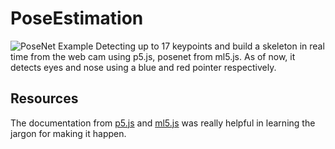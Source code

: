 # PoseEstimation
![PoseNet Example](https://media.giphy.com/media/U2RJIrPzX6gKQuAYYx/giphy.gif)
Detecting up to 17 keypoints and build a skeleton in real time from the web cam using p5.js, posenet from ml5.js.
As of now, it detects eyes and nose using a blue and red pointer respectively.

## Resources
The documentation from [p5.js](https://p5js.org/ "p5.js") and [ml5.js](https://learn.ml5js.org/docs/#/reference/posenet "PoseNet") was really helpful in learning the jargon for making it happen.
